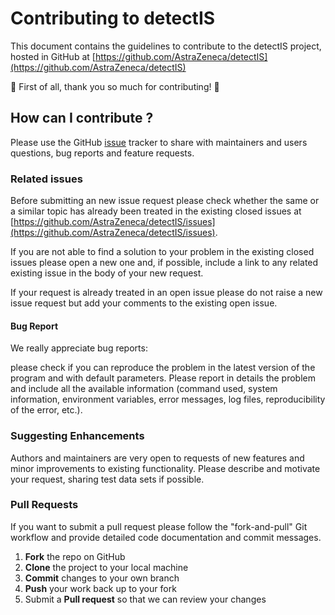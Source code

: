 # Contributing to detectIS

This document contains the guidelines to contribute to the detectIS project, hosted in GitHub at [https://github.com/AstraZeneca/detectIS](https://github.com/AstraZeneca/detectIS)

:pray: First of all, thank you so much for contributing! :pray:


## How can I contribute ?

Please use the GitHub [issue](https://guides.github.com/features/issues/) tracker to share with maintainers and users questions, bug reports and feature requests. 

### Related issues

Before submitting an new issue request please check whether the same or a similar topic has already been treated in the existing closed issues at [https://github.com/AstraZeneca/detectIS/issues](https://github.com/AstraZeneca/detectIS/issues).
 
If you are not able to find a solution to your problem in the existing closed issues please open a new one and, if possible, include a link to any related existing issue in the body of your new request.

If your request is already treated in an open issue please do not raise a new issue request but add your comments to the existing open issue.

#### Bug Report

We really appreciate bug reports:

please check if you can reproduce the problem in the latest version of the program and with default parameters. Please report in details the problem and include all the available information (command used, system information, environment variables, error messages, log files, reproducibility of the error, etc.).


### Suggesting Enhancements

Authors and maintainers are very open to requests of new features and minor improvements to existing functionality. Please describe and motivate your request, sharing test data sets if possible.


### Pull Requests

If you want to submit a pull request please follow the "fork-and-pull" Git workflow and provide detailed code documentation and commit messages.

 1. **Fork** the repo on GitHub
 2. **Clone** the project to your local machine
 3. **Commit** changes to your own branch
 4. **Push** your work back up to your fork
 5. Submit a **Pull request** so that we can review your changes


